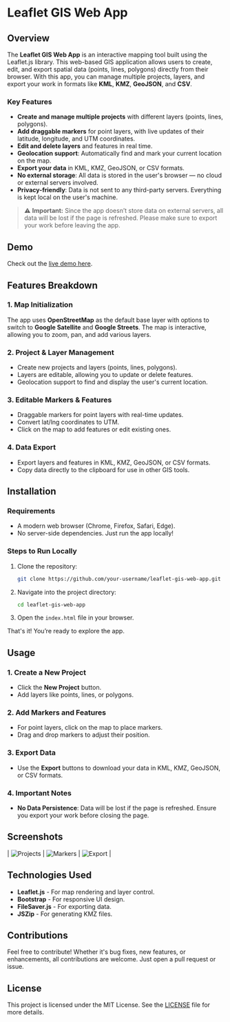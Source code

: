 # Leaflet GIS Web App

## Overview

The **Leaflet GIS Web App** is an interactive mapping tool built using the Leaflet.js library. This web-based GIS application allows users to create, edit, and export spatial data (points, lines, polygons) directly from their browser. With this app, you can manage multiple projects, layers, and export your work in formats like **KML**, **KMZ**, **GeoJSON**, and **CSV**.

### Key Features
- **Create and manage multiple projects** with different layers (points, lines, polygons).
- **Add draggable markers** for point layers, with live updates of their latitude, longitude, and UTM coordinates.
- **Edit and delete layers** and features in real time.
- **Geolocation support**: Automatically find and mark your current location on the map.
- **Export your data** in KML, KMZ, GeoJSON, or CSV formats.
- **No external storage**: All data is stored in the user's browser — no cloud or external servers involved.
- **Privacy-friendly**: Data is not sent to any third-party servers. Everything is kept local on the user's machine.

> ⚠️ **Important:** Since the app doesn’t store data on external servers, all data will be lost if the page is refreshed. Please make sure to export your work before leaving the app.

## Demo

Check out the [live demo here](https://abport.github.io/Leaflet-GIS-Web-App/).

## Features Breakdown

### 1. Map Initialization
The app uses **OpenStreetMap** as the default base layer with options to switch to **Google Satellite** and **Google Streets**. The map is interactive, allowing you to zoom, pan, and add various layers.

### 2. Project & Layer Management
- Create new projects and layers (points, lines, polygons).
- Layers are editable, allowing you to update or delete features.
- Geolocation support to find and display the user's current location.

### 3. Editable Markers & Features
- Draggable markers for point layers with real-time updates.
- Convert lat/lng coordinates to UTM.
- Click on the map to add features or edit existing ones.

### 4. Data Export
- Export layers and features in KML, KMZ, GeoJSON, or CSV formats.
- Copy data directly to the clipboard for use in other GIS tools.

## Installation

### Requirements
- A modern web browser (Chrome, Firefox, Safari, Edge).
- No server-side dependencies. Just run the app locally!

### Steps to Run Locally
1. Clone the repository:
   ```bash
   git clone https://github.com/your-username/leaflet-gis-web-app.git
   ```
2. Navigate into the project directory:
   ```bash
   cd leaflet-gis-web-app
   ```
3. Open the `index.html` file in your browser.

That's it! You’re ready to explore the app.

## Usage

### 1. Create a New Project
- Click the **New Project** button.
- Add layers like points, lines, or polygons.

### 2. Add Markers and Features
- For point layers, click on the map to place markers.
- Drag and drop markers to adjust their position.

### 3. Export Data
- Use the **Export** buttons to download your data in KML, KMZ, GeoJSON, or CSV formats.

### 4. Important Notes
- **No Data Persistence**: Data will be lost if the page is refreshed. Ensure you export your work before closing the page.

## Screenshots

| ![Projects](screenshot1.png) | ![Markers](screenshot2.png) | ![Export](screenshot3.png) |

## Technologies Used
- **Leaflet.js** - For map rendering and layer control.
- **Bootstrap** - For responsive UI design.
- **FileSaver.js** - For exporting data.
- **JSZip** - For generating KMZ files.

## Contributions
Feel free to contribute! Whether it's bug fixes, new features, or enhancements, all contributions are welcome. Just open a pull request or issue.

## License
This project is licensed under the MIT License. See the [LICENSE](LICENSE) file for more details.
